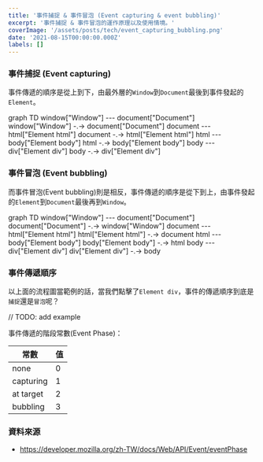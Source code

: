 ```yaml
---
title: '事件捕捉 & 事件冒泡 (Event capturing & event bubbling)'
excerpt: '事件捕捉 & 事件冒泡的運作原理以及使用情境。'
coverImage: '/assets/posts/tech/event_capturing_bubbling.png'
date: '2021-08-15T00:00:00.000Z'
labels: []
---
```

### 事件捕捉 (Event capturing)
事件傳遞的順序是從上到下，由最外層的`Window`到`Document`最後到事件發起的`Element`。

<div class="mermaid">
graph TD
    window["Window"] --- document["Document"]
    window["Window"] -.-> document["Document"]
    document --- html["Element html"]
    document -.-> html["Element html"]
    html --- body["Element body"]
    html -.-> body["Element body"]
    body --- div["Element div"]
    body -.-> div["Element div"]
</div>

### 事件冒泡 (Event bubbling)
而事件冒泡(Event bubbling)則是相反，事件傳遞的順序是從下到上，由事件發起的`Element`到`Document`最後再到`Window`。

<div class="mermaid">
graph TD
    window["Window"] --- document["Document"]
    document["Document"] -.-> window["Window"]
    document --- html["Element html"]
    html["Element html"] -.-> document
    html --- body["Element body"]
    body["Element body"] -.-> html
    body --- div["Element div"]
    div["Element div"] -.-> body
</div>

### 事件傳遞順序

以上面的流程圖當範例的話，當我們點擊了`Element div`，事件的傳遞順序到底是`捕捉`還是`冒泡`呢？

// TODO: add example

事件傳遞的階段常數(Event Phase)：

常數           | 值
------------- | -------------
none          | 0
capturing     | 1
at target     | 2
bubbling      | 3
### 資料來源

- <a href='https://developer.mozilla.org/zh-TW/docs/Web/API/Event/eventPhase' target="_blank">https://developer.mozilla.org/zh-TW/docs/Web/API/Event/eventPhase</a>
